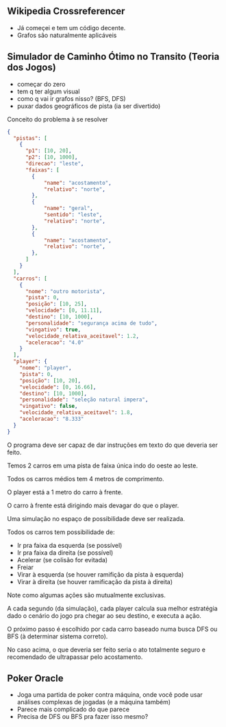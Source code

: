## Wikipedia Crossreferencer

- Já começei e tem um código decente.
- Grafos são naturalmente aplicáveis

## Simulador de Caminho Ótimo no Transito (Teoria dos Jogos)

- começar do zero
- tem q ter algum visual
- como q vai ir grafos nisso? (BFS, DFS)
- puxar dados geográficos de pista (ia ser divertido)

Conceito do problema à se resolver

```json
{
  "pistas": [
    {
      "p1": [10, 20],
      "p2": [10, 1000],
      "direcao": "leste",
      "faixas": [
        {
            "name": "acostamento",
            "relativo": "norte",
        },
        {
            "name": "geral",
            "sentido": "leste",
            "relativo": "norte",
        },
        {
            "name": "acostamento",
            "relativo": "norte",
        },
      ]
    }
  ],
  "carros": [
    {
      "nome": "outro motorista",
      "pista": 0,
      "posição": [10, 25],
      "velocidade": [0, 11.11],
      "destino": [10, 1000],
      "personalidade": "segurança acima de tudo",
      "vingativo": true,
      "velocidade_relativa_aceitavel": 1.2,
      "aceleracao": "4.0"
    }
  ],
  "player": {
    "nome": "player",
    "pista": 0,
    "posição": [10, 20],
    "velocidade": [0, 16.66],
    "destino": [10, 1000],
    "personalidade": "seleção natural impera",
    "vingativo": false,
    "velocidade_relativa_aceitavel": 1.8,
    "aceleracao": "8.333"
  }
}
```

O programa deve ser capaz de dar instruções em texto do que deveria ser feito.

Temos 2 carros em uma pista de faixa única indo do oeste ao leste.

Todos os carros médios tem 4 metros de comprimento.

O player está a 1 metro do carro à frente.

O carro à frente está dirigindo mais devagar do que o player.

Uma simulação no espaço de possibilidade deve ser realizada.

Todos os carros tem possibilidade de:
- Ir pra faixa da esquerda (se possível)
- Ir pra faixa da direita (se possível)
- Acelerar (se colisão for evitada)
- Freiar
- Virar à esquerda (se houver ramifição da pista à esquerda)
- Virar à direita (se houver ramificação da pista à direita)

Note como algumas ações são mutualmente exclusivas.

A cada segundo (da simulação), cada player calcula sua melhor estratégia dado o cenário do jogo pra chegar ao seu destino, e executa a ação.

O próximo passo é escolhido por cada carro baseado numa busca DFS ou BFS (à determinar sistema correto).

No caso acima, o que deveria ser feito seria o ato totalmente seguro e recomendado de
ultrapassar pelo acostamento.

## Poker Oracle

- Joga uma partida de poker contra máquina, onde você pode usar análises complexas de jogadas (e a máquina também)
- Parece mais complicado do que parece
- Precisa de DFS ou BFS pra fazer isso mesmo?
